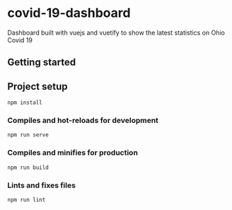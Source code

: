 # covid-19-dashboard

Dashboard built with vuejs and vuetify to show the latest statistics on Ohio Covid 19

## Getting started


## Project setup

```
npm install
```

### Compiles and hot-reloads for development

```
npm run serve
```

### Compiles and minifies for production

```
npm run build
```

### Lints and fixes files

```
npm run lint
```
